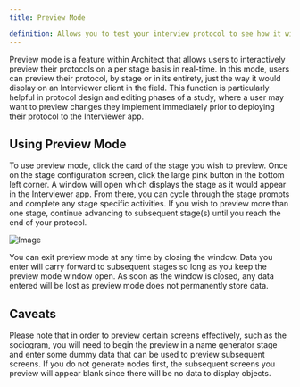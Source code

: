 ```yaml
---
title: Preview Mode

definition: Allows you to test your interview protocol to see how it will appear in Interviewer before deploying it to your interview devices.
---
```


Preview mode is a feature within Architect that allows users to interactively preview their protocols on a per stage basis in real-time. In this mode, users can preview their protocol, by stage or in its entirety, just the way it would display on an Interviewer client in the field. This function is particularly helpful in protocol design and editing phases of a study, where a user may want to preview changes they implement immediately prior to deploying their protocol to the Interviewer app.

## Using Preview Mode

To use preview mode, click the card of the stage you wish to preview. Once on the stage configuration screen, click the large pink button in the bottom left corner. A window will open which displays the stage as it would appear in the Interviewer app. From there, you can cycle through the stage prompts and complete any stage specific activities. If you wish to preview more than one stage, continue advancing to subsequent stage(s) until you reach the end of your protocol.

![Image](/documentation/assets/img/key-concepts/preview-mode/Preview-Mode.png)

You can exit preview mode at any time by closing the window. Data you enter will carry forward to subsequent stages so long as you keep the preview mode window open. As soon as the window is closed, any data entered will be lost as preview mode does not permanently store data.

## Caveats

Please note that in order to preview certain screens effectively, such as the sociogram, you will need to begin the preview in a name generator stage and enter some dummy data that can be used to preview subsequent screens. If you do not generate nodes first, the subsequent screens you preview will appear blank since there will be no data to display objects.
